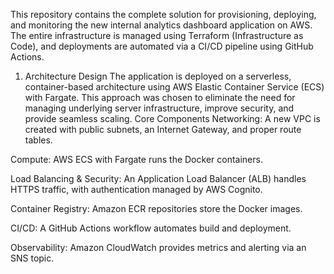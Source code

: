 This repository contains the complete solution for provisioning, deploying, and monitoring the new internal analytics dashboard application on AWS. The entire infrastructure is managed using Terraform (Infrastructure as Code), and deployments are automated via a CI/CD pipeline using GitHub Actions.

1. Architecture Design
The application is deployed on a serverless, container-based architecture using AWS Elastic Container Service (ECS) with Fargate. This approach was chosen to eliminate the need for managing underlying server infrastructure, improve security, and provide seamless scaling.
Core Components
Networking: A new VPC is created with public subnets, an Internet Gateway, and proper route tables.

Compute: AWS ECS with Fargate runs the Docker containers.

Load Balancing & Security: An Application Load Balancer (ALB) handles HTTPS traffic, with authentication managed by AWS Cognito.

Container Registry: Amazon ECR repositories store the Docker images.

CI/CD: A GitHub Actions workflow automates build and deployment.

Observability: Amazon CloudWatch provides metrics and alerting via an SNS topic.